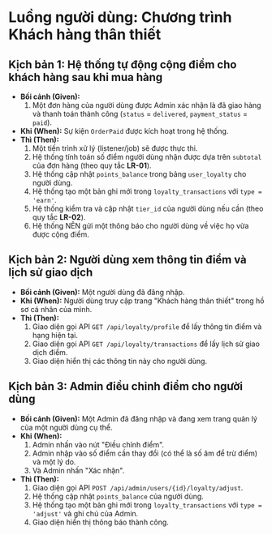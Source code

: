 # Luồng người dùng: Chương trình Khách hàng thân thiết

## Kịch bản 1: Hệ thống tự động cộng điểm cho khách hàng sau khi mua hàng

-   **Bối cảnh (Given):**
    1.  Một đơn hàng của người dùng được Admin xác nhận là đã giao hàng và thanh toán thành công (`status` = `delivered`, `payment_status` = `paid`).
-   **Khi (When):** Sự kiện `OrderPaid` được kích hoạt trong hệ thống.
-   **Thì (Then):**
    1.  Một tiến trình xử lý (listener/job) sẽ được thực thi.
    2.  Hệ thống tính toán số điểm người dùng nhận được dựa trên `subtotal` của đơn hàng (theo quy tắc **LR-01**).
    3.  Hệ thống cập nhật `points_balance` trong bảng `user_loyalty` cho người dùng.
    4.  Hệ thống tạo một bản ghi mới trong `loyalty_transactions` với `type = 'earn'`.
    5.  Hệ thống kiểm tra và cập nhật `tier_id` của người dùng nếu cần (theo quy tắc **LR-02**).
    6.  Hệ thống NÊN gửi một thông báo cho người dùng về việc họ vừa được cộng điểm.

## Kịch bản 2: Người dùng xem thông tin điểm và lịch sử giao dịch

-   **Bối cảnh (Given):** Một người dùng đã đăng nhập.
-   **Khi (When):** Người dùng truy cập trang "Khách hàng thân thiết" trong hồ sơ cá nhân của mình.
-   **Thì (Then):**
    1.  Giao diện gọi API `GET /api/loyalty/profile` để lấy thông tin điểm và hạng hiện tại.
    2.  Giao diện gọi API `GET /api/loyalty/transactions` để lấy lịch sử giao dịch điểm.
    3.  Giao diện hiển thị các thông tin này cho người dùng.

## Kịch bản 3: Admin điều chỉnh điểm cho người dùng

-   **Bối cảnh (Given):** Một Admin đã đăng nhập và đang xem trang quản lý của một người dùng cụ thể.
-   **Khi (When):**
    1.  Admin nhấn vào nút "Điều chỉnh điểm".
    2.  Admin nhập vào số điểm cần thay đổi (có thể là số âm để trừ điểm) và một lý do.
    3.  Và Admin nhấn "Xác nhận".
-   **Thì (Then):**
    1.  Giao diện gọi API `POST /api/admin/users/{id}/loyalty/adjust`.
    2.  Hệ thống cập nhật `points_balance` của người dùng.
    3.  Hệ thống tạo một bản ghi mới trong `loyalty_transactions` với `type = 'adjust'` và ghi chú của Admin.
    4.  Giao diện hiển thị thông báo thành công.
